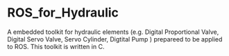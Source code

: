 # ROS_for_Hydraulic
A embedded toolkit for hydraulic elements (e.g. Digital Proportional Valve, Digital Servo Valve, Servo Cylinder, Digtital Pump ) prepareed to be applied to ROS. This toolkit is written in C.
